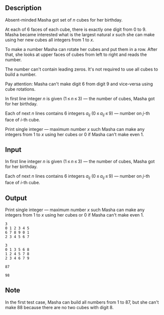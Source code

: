 ## Description

<div><p>Absent-minded Masha got set of <span class="tex-span"><i>n</i></span> cubes for her birthday.</p><p>At each of 6 faces of each cube, there is exactly one digit from 0 to 9. Masha became interested what is the largest natural <span class="tex-span"><i>x</i></span> such she can make using her new cubes all integers from 1 to <span class="tex-span"><i>x</i></span>.</p><p>To make a number Masha can rotate her cubes and put them in a row. After that, she looks at upper faces of cubes from left to right and reads the number.</p><p>The number can't contain leading zeros. It's not required to use all cubes to build a number.</p><p>Pay attention: Masha can't make digit 6 from digit 9 and vice-versa using cube rotations.</p></div><div class="input-specification"><p>In first line integer <span class="tex-span"><i>n</i></span> is given (<span class="tex-span">1 ≤ <i>n</i> ≤ 3</span>)&nbsp;— the number of cubes, Masha got for her birthday.</p><p>Each of next <span class="tex-span"><i>n</i></span> lines contains 6 integers <span class="tex-span"><i>a</i><sub class="lower-index"><i>i</i></sub><sub class="lower-index"><i>j</i></sub></span> (<span class="tex-span">0 ≤ <i>a</i><sub class="lower-index"><i>i</i></sub><sub class="lower-index"><i>j</i></sub> ≤ 9</span>)&nbsp;— number on <span class="tex-span"><i>j</i></span>-th face of <span class="tex-span"><i>i</i></span>-th cube.</p></div><div class="output-specification"><p>Print single integer&nbsp;— maximum number <span class="tex-span"><i>x</i></span> such Masha can make any integers from 1 to <span class="tex-span"><i>x</i></span> using her cubes or 0 if Masha can't make even 1.</p></div>

## Input

<p>In first line integer <span class="tex-span"><i>n</i></span> is given (<span class="tex-span">1 ≤ <i>n</i> ≤ 3</span>)&nbsp;— the number of cubes, Masha got for her birthday.</p><p>Each of next <span class="tex-span"><i>n</i></span> lines contains 6 integers <span class="tex-span"><i>a</i><sub class="lower-index"><i>i</i></sub><sub class="lower-index"><i>j</i></sub></span> (<span class="tex-span">0 ≤ <i>a</i><sub class="lower-index"><i>i</i></sub><sub class="lower-index"><i>j</i></sub> ≤ 9</span>)&nbsp;— number on <span class="tex-span"><i>j</i></span>-th face of <span class="tex-span"><i>i</i></span>-th cube.</p>

## Output

<p>Print single integer&nbsp;— maximum number <span class="tex-span"><i>x</i></span> such Masha can make any integers from 1 to <span class="tex-span"><i>x</i></span> using her cubes or 0 if Masha can't make even 1.</p>





```input1
3
0 1 2 3 4 5
6 7 8 9 0 1
2 3 4 5 6 7

```




```input2
3
0 1 3 5 6 8
1 2 4 5 7 8
2 3 4 6 7 9

```




```output1
87
```




```output2
98
```



## Note

<p>In the first test case, Masha can build all numbers from 1 to 87, but she can't make 88 because there are no two cubes with digit 8.</p>
